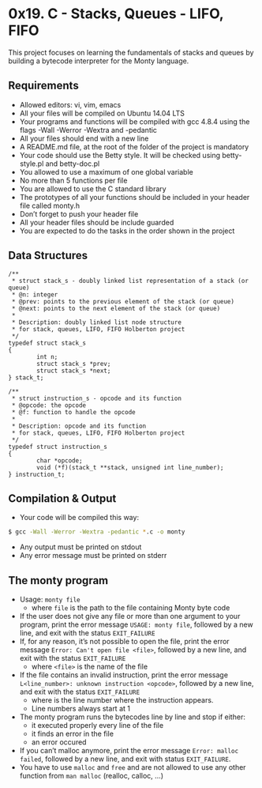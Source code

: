 # 0x19. C - Stacks, Queues - LIFO, FIFO

This project focuses on learning the fundamentals of stacks and queues by building a bytecode interpreter for the Monty language.

## Requirements
* Allowed editors: vi, vim, emacs
* All your files will be compiled on Ubuntu 14.04 LTS
* Your programs and functions will be compiled with gcc 4.8.4 using the flags -Wall -Werror -Wextra and -pedantic
* All your files should end with a new line
* A README.md file, at the root of the folder of the project is mandatory
* Your code should use the Betty style. It will be checked using betty-style.pl and betty-doc.pl
* You allowed to use a maximum of one global variable
* No more than 5 functions per file
* You are allowed to use the C standard library
* The prototypes of all your functions should be included in your header file called monty.h
* Don’t forget to push your header file
* All your header files should be include guarded
* You are expected to do the tasks in the order shown in the project

## Data Structures
```
/**
 * struct stack_s - doubly linked list representation of a stack (or queue)
 * @n: integer
 * @prev: points to the previous element of the stack (or queue)
 * @next: points to the next element of the stack (or queue)
 *
 * Description: doubly linked list node structure
 * for stack, queues, LIFO, FIFO Holberton project
 */
typedef struct stack_s
{
        int n;
        struct stack_s *prev;
        struct stack_s *next;
} stack_t;
```
```
/**
 * struct instruction_s - opcode and its function
 * @opcode: the opcode
 * @f: function to handle the opcode
 *
 * Description: opcode and its function
 * for stack, queues, LIFO, FIFO Holberton project
 */
typedef struct instruction_s
{
        char *opcode;
        void (*f)(stack_t **stack, unsigned int line_number);
} instruction_t;
```
## Compilation & Output
* Your code will be compiled this way:
```bash
$ gcc -Wall -Werror -Wextra -pedantic *.c -o monty
```
* Any output must be printed on stdout
* Any error message must be printed on stderr

## The monty program

* Usage: ```monty file```
    * where ```file``` is the path to the file containing Monty byte code
* If the user does not give any file or more than one argument to your program, print the error message ```USAGE: monty file```, followed by a new line, and exit with the status ```EXIT_FAILURE```
* If, for any reason, it’s not possible to open the file, print the error message ```Error: Can't open file <file>```, followed by a new line, and exit with the status ```EXIT_FAILURE```
    * where ```<file>``` is the name of the file
* If the file contains an invalid instruction, print the error message ```L<line_number>: unknown instruction <opcode>```, followed by a new line, and exit with the status ```EXIT_FAILURE```
    * where is the line number where the instruction appears.
    * Line numbers always start at 1
* The monty program runs the bytecodes line by line and stop if either:
    * it executed properly every line of the file
    * it finds an error in the file
    * an error occured
* If you can’t malloc anymore, print the error message ```Error: malloc failed```, followed by a new line, and exit with status ```EXIT_FAILURE```.
* You have to use ```malloc``` and ```free``` and are not allowed to use any other function from ```man malloc``` (realloc, calloc, …)
